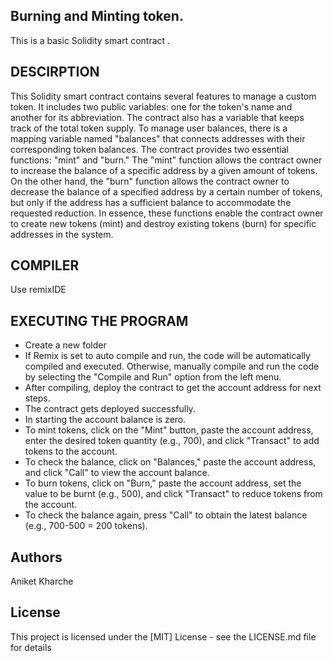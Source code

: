 ## Burning and Minting token.
This is a basic Solidity smart contract . 

## DESCIRPTION
This Solidity smart contract contains several features to manage a custom token. It includes two public variables: one for the token's name and another for its abbreviation. The contract also has a variable that keeps track of the total token supply. To manage user balances, there is a mapping variable named "balances" that connects addresses with their corresponding token balances.
The contract provides two essential functions: "mint" and "burn." The "mint" function allows the contract owner to increase the balance of a specific address by a given amount of tokens. On the other hand, the "burn" function allows the contract owner to decrease the balance of a specified address by a certain number of tokens, but only if the address has a sufficient balance to accommodate the requested reduction. In essence, these functions enable the contract owner to create new tokens (mint) and destroy existing tokens (burn) for specific addresses in the system.

## COMPILER 
Use remixIDE 

## EXECUTING THE PROGRAM
* Create a new folder 
* If Remix is set to auto compile and run, the code will be automatically compiled and executed. Otherwise, manually compile and run the code by selecting the "Compile and Run" option from the left menu.
* After compiling, deploy the contract to get the account address for next steps.
* The contract gets deployed successfully.
* In starting the account balance is zero.
* To mint tokens, click on the "Mint" button, paste the account address, enter the desired token quantity (e.g., 700), and click "Transact" to add tokens to the account.
* To check the balance, click on "Balances," paste the account address, and click "Call" to view the account balance.
* To burn tokens, click on "Burn," paste the account address, set the value to be burnt (e.g., 500), and click "Transact" to reduce tokens from the account.
* To check the balance again, press "Call" to obtain the latest balance (e.g., 700-500 = 200 tokens).

## Authors

Aniket Kharche

## License

This project is licensed under the [MIT] License - see the LICENSE.md file for details
   
